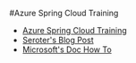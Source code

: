 #Azure Spring Cloud Training

- [Azure Spring Cloud Training](https://github.com/microsoft/azure-spring-cloud-training)
- [Seroter's Blog Post](https://seroter.wordpress.com/2019/10/08/first-look-building-java-microservices-with-the-new-azure-spring-cloud/)
- [Microsoft's Doc How To](https://docs.microsoft.com/en-us/azure/spring-cloud/spring-cloud-howto-staging-environment)
